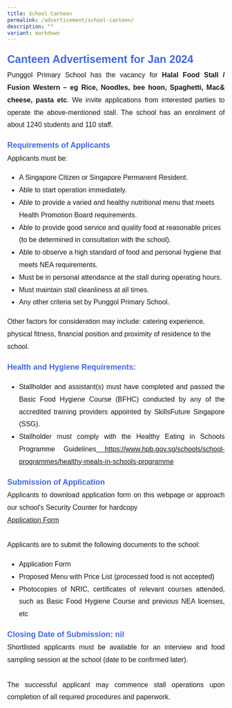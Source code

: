 ```yaml
---
title: School Canteen
permalink: /advertisement/school-canteen/
description: ""
variant: markdown
---
```

<p style="font-family:arial; font-size:16px; text-align:justify; line-height:1.8"><span style="font-family:arial; font-weight:bold; color:royalblue; font-size:25px">Canteen Advertisement for Jan 2024</span><br>Punggol Primary School has the vacancy for <b>Halal Food Stall / Fusion Western – eg Rice, Noodles, bee hoon, Spaghetti, Mac&amp; cheese, pasta etc</b>.  We invite applications from interested parties to operate the above-mentioned stall.  The school has an enrolment of about 1240 students and 110 staff.</p>

<div style="font-family:arial; font-size:16px; line-height:1.8"><span style="font-weight:bold; color:royalblue; font-size:18px">Requirements of Applicants</span>
<br>Applicants must be:<ul>
<li style="font-family:arial; font-size:16px; line-height:1.8">A Singapore Citizen or Singapore Permanent Resident.</li>
<li style="font-family:arial; font-size:16px; line-height:1.8">Able to start operation immediately.</li>
<li style="font-family:arial; font-size:16px; line-height:1.8">Able to provide a varied and healthy nutritional menu that meets Health Promotion Board requirements.</li>
<li style="font-family:arial; font-size:16px; line-height:1.8">Able to provide good service and quality food at reasonable prices (to be determined in consultation with the school).</li>
<li style="font-family:arial; font-size:16px; line-height:1.8">Able to observe a high standard of food and personal hygiene that meets NEA requirements.</li>
<li style="font-family:arial; font-size:16px; line-height:1.8">Must be in personal attendance at the stall during operating hours.</li>
<li style="font-family:arial; font-size:16px; line-height:1.8">Must maintain stall cleanliness at all times. </li>
<li style="font-family:arial; font-size:16px; line-height:1.8">Any other criteria set by Punggol Primary School.</li></ul></div>

<div style="font-family:arial; font-size:16px; line-height:1.8">Other factors for consideration may include: catering experience, physical fitness, financial position and proximity of residence to the school.<p></p>

<div style="font-family:arial; font-size:16px; text-align:justify"><span style="font-weight:bold; color:royalblue; font-size:18px">Health and Hygiene Requirements:</span>
<ul>
<li style="font-family:arial; font-size:16px; line-height:1.8">Stallholder and assistant(s) must have completed and passed the Basic Food Hygiene Course (BFHC) conducted by any of the accredited training providers appointed by SkillsFuture Singapore (SSG). </li>
<li style="font-family:arial; font-size:16px; line-height:1.8">Stallholder must comply with the Healthy Eating in Schools Programme Guidelines<a href="https://www.hpb.gov.sg/schools/school-programmes/healthy-meals-in-schools-programme"> https://www.hpb.gov.sg/schools/school-programmes/healthy-meals-in-schools-programme</a></li></ul></div>

<div style="font-family:arial; font-size:16px; text-align:justify"><span style="font-weight:bold; color:royalblue; font-size:18px">Submission of Application</span><br>
Applicants to download application form on this webpage or approach our school's Security Counter for hardcopy <br><a target="_blank" href="/files/General/canteen%20application%20form.pdf">Application Form</a><br><br>
	Applicants are to submit the following documents to the school:
<ul>
	<li style="font-family:arial; font-size:16px; line-height:1.8">Application Form</li>
	<li style="font-family:arial; font-size:16px; line-height:1.8">Proposed Menu with Price List (processed food is not accepted)</li>
	<li style="font-family:arial; font-size:16px; line-height:1.8">Photocopies of NRIC, certificates of relevant courses attended, such as Basic Food Hygiene Course and previous NEA licenses, etc</li></ul></div>
	
<div style="font-family:arial; font-size:16px; text-align:justify"><span style="font-weight:bold; color:royalblue; font-size:18px">Closing Date of Submission: nil</span><br>
Shortlisted applicants must be available for an interview and food sampling session at the school (date to be confirmed later).<br><br>
The successful applicant may commence stall operations upon completion of all required procedures and paperwork.</div></div>